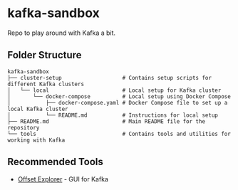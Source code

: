 # kafka-sandbox

Repo to play around with Kafka a bit.

## Folder Structure

```
kafka-sandbox
├── cluster-setup                   # Contains setup scripts for different Kafka clusters
│   └── local                       # Local setup for Kafka cluster
│       └── docker-compose          # Local setup using Docker Compose
│           ├── docker-compose.yaml # Docker Compose file to set up a local Kafka cluster
│           └── README.md           # Instructions for local setup
├── README.md                       # Main README file for the repository
└── tools                           # Contains tools and utilities for working with Kafka
```

## Recommended Tools

* [Offset Explorer](https://www.kafkatool.com/) - GUI for Kafka
